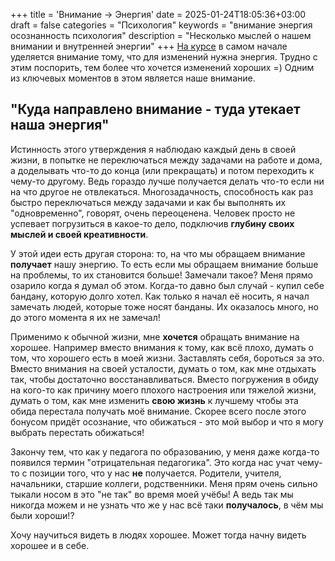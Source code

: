 +++
title = 'Внимание -> Энергия'
date = 2025-01-24T18:05:36+03:00
draft = false
categories = "Психология"
keywords = "внимание энергия осознанность психология"
description = "Несколько мыслей о нашем внимании и внутренней энергии"
+++
[На курсе](https://sergl.ru/posts/terapiya-dlya-radosti/) в самом начале уделяется внимание тому, что для изменений нужна энергия. Трудно с этим поспорить, тем более что хочется изменений хороших =) Одним из ключевых моментов в этом является наше внимание. 
## "Куда направлено внимание - туда утекает наша энергия"

Истинность этого утверждения я наблюдаю каждый день в своей жизни, в попытке не переключаться между задачами на работе и дома, а доделывать что-то до конца (или прекращать) и потом переходить к чему-то другому. Ведь гораздо лучше получается делать что-то если ни на что другое не отвлекаться. Многозадачность, способность как раз быстро переключаться между задачами и как бы выполнять их "одновременно", говорят, очень переоценена. Человек просто не успевает погрузиться в какое-то дело, подключив **глубину своих мыслей и своей креативности**.

У этой идеи есть другая сторона: то, на что мы обращаем внимание **получает** нашу энергию. То есть если мы обращаем внимание больше на проблемы, то их становится больше! Замечали такое? Меня прямо озарило когда я думал об этом. Когда-то давно был случай - купил себе бандану, которую долго хотел. Как только я начал её носить, я начал замечать людей, которые тоже носят банданы. Их оказалось много, но до этого момента я их не замечал!

Применимо к обычной жизни, мне **хочется** обращать внимание на хорошее. Например вместо внимания к тому, как всё плохо, думать о том, что хорошего есть в моей жизни. Заставлять себя, бороться за это. Вместо внимания на своей усталости, думать о том, как мне отдыхать так, чтобы достаточно восстанавливаться. Вместо погружения в обиду на кого-то как причину моего плохого настроения или тяжелой жизни, думать о том, как мне изменить **свою жизнь** к лучшему чтобы эта обида перестала получать моё внимание. Скорее всего после этого бонусом придёт осознание, что обижаться - это мой выбор и что я могу выбрать перестать обижаться!

Закончу тем, что как у педагога по образованию, у меня даже когда-то появился термин "отрицательная педагогика". Это когда нас учат чему-то с позиции того, что у нас **не** получается. Родители, учителя, начальники, старшие коллеги, родственники. Меня прям очень сильно тыкали носом в это "не так" во время моей учёбы! А ведь так мы никогда можем и не узнать что же у нас всё таки **получалось**, в чём мы были хороши!?

Хочу научиться видеть в людях хорошее. Может тогда начну видеть хорошее и в себе.